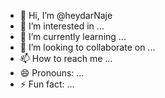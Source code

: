 - 👋 Hi, I’m @heydarNaje
- 👀 I’m interested in ...
- 🌱 I’m currently learning ...
- 💞️ I’m looking to collaborate on ...
- 📫 How to reach me ...
- 😄 Pronouns: ...
- ⚡ Fun fact: ...

<!---
heydarNaje/heydarNaje is a ✨ special ✨ repository because its `README.md` (this file) appears on your GitHub profile.
You can click the Preview link to take a look at your changes.
--->
